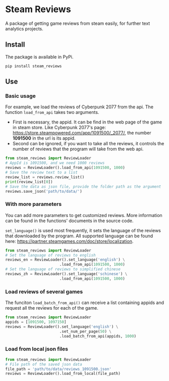 # Steam Reviews
A package of getting game reviews from steam easily, for further text analytics projects.

## Install
The package is available in PyPi.
```shell
pip install steam_reviews
```

## Use

### Basic usage
For example, we load the reviews of Cyberpunk 2077 from the api.
The function `load_from_api` takes two arguments.
- First is necessary, the appid. It can be find in the web page of the game in steam store.
  Like Cyberpunk 2077's page: https://store.steampowered.com/app/1091500/_2077/,
  the number **1091500** in the url is its appid.
- Second can be ignored, if you want to take all the reviews, it controls the number of reviews that
  the program will take from the web api.
```python
from steam_reviews import ReviewLoader
# AppId is 1091500, and we need 1000 reviews
reviews = ReviewLoader().load_from_api(1091500, 1000)
# Save the review text to a list
review_list = reviews.review_list()
print(review_list[0])
# Save the data as json file, provide the folder path as the argument
reviews.save_json('path/to/data/')
```

### With more parameters
You can add more parameters to get customized reviews.
More information can be found in the functions' documents in the source code.

`set_language()` is used  most frequently, it sets the language of the reviews that downloaded by the program.
All supported language can be found here: https://partner.steamgames.com/doc/store/localization.
```python
from steam_reviews import ReviewLoader
# Set the language of reviews to english
reviews_en = ReviewLoader().set_language('english') \
                        .load_from_api(1091500, 1000)
# Set the language of reviews to simplified chinese
reviews_zh = ReviewLoader().set_language('schinese') \
                        .load_from_api(1091500, 1000)
```

### Load reviews of several games
The funciton `load_batch_from_api()` can receive a list containing appids 
and request all the reviews for each of the game.
```python
from steam_reviews import ReviewLoader
appids = [1091500, 1097150]
reviews = ReviewLoader().set_language('english') \
                        .set_num_per_page(50) \
                        .load_batch_from_api(appids, 1000)
```

### Load from local json files
```python
from steam_reviews import ReviewLoader
# File path of the saved json data
file_path = 'path/to/data/reviews_1091500.json'
reviews = ReviewLoader().load_from_local(file_path)
```